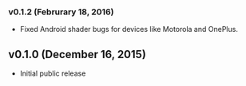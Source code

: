 ### v0.1.2 (Februrary 18, 2016)

* Fixed Android shader bugs for devices like Motorola and OnePlus.

## v0.1.0 (December 16, 2015)

* Initial public release
